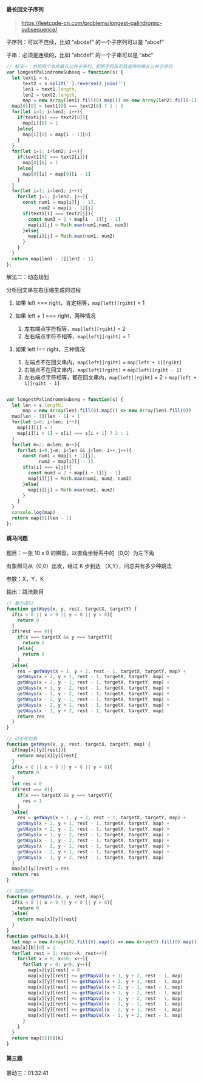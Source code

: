 #### 最长回文子序列

> https://leetcode-cn.com/problems/longest-palindromic-subsequence/

子序列：可以不连续，比如 “abcdef” 的一个子序列可以是 ”abcef“

子串：必须是连续的，比如 “abcdef” 的一个子串可以是 ”abc“

```javascript
// 解法一：参照两个串的最长公共子序列，即原字符串和其逆序的最长公共子序列
var longestPalindromeSubseq = function(s) {
  let text1 = s,
      text2 = s.split('').reverse().join('')
      len1 = text1.length,
      len2 = text2.length,
      map = new Array(len1).fill(0).map(() => new Array(len2).fill(-1))
  map[0][0] = text1[0] === text2[0] ? 1 : 0
  for(let i=1; i<len1; i++){
    if(text1[i] === text2[0]){
      map[i][0] = 1
    }else{
      map[i][0] = map[i - 1][0]
    }
  }
  for(let i=1; i<len2; i++){
    if(text1[0] === text2[i]){
      map[0][i] = 1
    }else{
      map[0][i] = map[0][i - 1]
    }
  }
  for(let i=1; i<len1; i++){
    for(let j=1; j<len2; j++){
      const num1 = map[i][j - 1],
            num2 = map[i - 1][j]
      if(text1[i] === text2[j]){
        const num3 = 1 + map[i - 1][j - 1]
        map[i][j] = Math.max(num1,num2, num3)
      }else{
        map[i][j] = Math.max(num1, num2)
      }
    }
  }
  return map[len1 - 1][len2 - 1]
};
```



解法二：动态规划

分析回文串左右压缩生成的过程

1. 如果 left === right，肯定相等，`map[left][rgiht]` = 1

2. 如果 left + 1 === right，两种情况
   1.  左右端点字符相等，`map[left][rgiht]` = 2
   2. 左右端点字符不相等，`map[left][rgiht]` = 1

3. 如果 left !== right，三种情况
   1. 左端点不在回文串内，`map[left][rgiht]` = `map[left + 1][rgiht]`
   2. 右端点不在回文串内，`map[left][rgiht]` = `map[left][rgiht - 1]`
   3. 左右端点字符相等，都在回文串内，`map[left][rgiht]` = 2 + `map[left + 1][rgiht - 1]`

```javascript

var longestPalindromeSubseq = function(s) {
  let len = s.length,
      map = new Array(len).fill(0).map(() => new Array(len).fill(0))
  map[len - 1][len - 1] = 1
  for(let i=0; i<len; i++){
    map[i][i] = 1
    map[i][i + 1] = s[i] === s[i + 1] ? 2 : 1
  }
  for(let m=2; m<len; m++){
    for(let i=0,j=m; i<len && j<len; i++,j++){
      const num1 = map[i + 1][j],
            num2 = map[i][j - 1]
      if(s[i] === s[j]){
        const num3 = 2 + map[i + 1][j - 1]
        map[i][j] = Math.max(num1, num2, num3)
      }else{
        map[i][j] = Math.max(num1, num2)
      }
    }
  }
  console.log(map)
  return map[0][len - 1]
};
```



#### 跳马问题

题目：一张 10 x 9 的棋盘，以直角坐标系中的（0,0）为左下角

有象棋马从（0,0）出发，经过 K 步到达 （X,Y），问总共有多少种跳法

参数：X，Y，K

输出：跳法数目

```javascript
// 暴力递归
function getWays(x, y, rest, targetX, targetY) {
  if(x < 0 || x > 9 || y < 0 || y > 8){
    return 0
  }
  if(rest === 0){
    if(x === targetX && y === targetY){
      return 1
    }else{
      return 0
    }
  }else{
    res = getWays(x + 1, y + 2, rest - 1, targetX, targetY, map) +
    getWays(x + 2, y + 1, rest - 1, targetX, targetY, map) +
    getWays(x + 2, y - 1, rest - 1, targetX, targetY, map) +
    getWays(x + 1, y - 2, rest - 1, targetX, targetY, map) +
    getWays(x - 1, y - 2, rest - 1, targetX, targetY, map) +
    getWays(x - 2, y - 1, rest - 1, targetX, targetY, map) +
    getWays(x - 2, y + 1, rest - 1, targetX, targetY, map) +
    getWays(x - 1, y + 2, rest - 1, targetX, targetY, map)
  	return res
  }
}
```



```javascript
// 动态规划表
function getWays(x, y, rest, targetX, targetY, map) {
  if(map[x][y][rest]){
    return map[x][y][rest]
  }
  if(x < 0 || x > 9 || y < 0 || y > 8){
    return 0
  }
  let res = 0
  if(rest === 0){
    if(x === targetX && y === targetY){
      res = 1
    }
  }else{
    res = getWays(x + 1, y + 2, rest - 1, targetX, targetY, map) +
    getWays(x + 2, y + 1, rest - 1, targetX, targetY, map) +
    getWays(x + 2, y - 1, rest - 1, targetX, targetY, map) +
    getWays(x + 1, y - 2, rest - 1, targetX, targetY, map) +
    getWays(x - 1, y - 2, rest - 1, targetX, targetY, map) +
    getWays(x - 2, y - 1, rest - 1, targetX, targetY, map) +
    getWays(x - 2, y + 1, rest - 1, targetX, targetY, map) +
    getWays(x - 1, y + 2, rest - 1, targetX, targetY, map)
  }
  map[x][y][rest] = res
  return res
}
```



```javascript
// 动态规划
function getMapVal(x, y, rest, map){
  if(x < 0 || x > 9 || y < 0 || y > 8){
    return 0
  }else{
    return map[x][y][rest]
  }
}
function getMax(a,b,k){
  let map = new Array(10).fill(0).map(() => new Array(9).fill(0).map(() => new Array(k).fill(0)))
  map[a][b][0] = 1
  for(let rest = 1; rest<=k; rest++){
    for(let x = 0; x<10; x++){
      for(let y = 0; y<9; y++){
        map[x][y][rest] = 0
        map[x][y][rest] += getMapVal(x + 1, y + 2, rest - 1, map)
        map[x][y][rest] += getMapVal(x + 2, y + 1, rest - 1, map)
        map[x][y][rest] += getMapVal(x + 2, y - 1, rest - 1, map)
        map[x][y][rest] += getMapVal(x + 1, y - 2, rest - 1, map)
        map[x][y][rest] += getMapVal(x - 1, y - 2, rest - 1, map)
        map[x][y][rest] += getMapVal(x - 2, y - 1, rest - 1, map)
        map[x][y][rest] += getMapVal(x - 2, y + 1, rest - 1, map)
        map[x][y][rest] += getMapVal(x - 1, y + 2, rest - 1, map)
      }
    }
  }
  return map[0][0][k]
}

```



#### 第三题

暴动三：01:32:41

